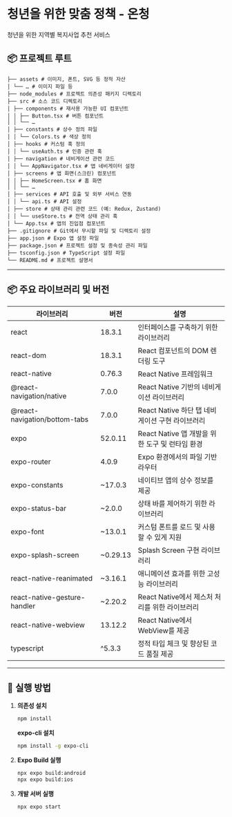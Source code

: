 # 청년을 위한 맞춤 정책 - 온청

청년을 위한 지역별 복지사업 추천 서비스

## 📦 프로젝트 루트

```
├── assets # 이미지, 폰트, SVG 등 정적 자산
│ └── … # 이미지 파일 등
├── node_modules # 프로젝트 의존성 패키지 디렉토리
├── src # 소스 코드 디렉토리
│ ├── components # 재사용 가능한 UI 컴포넌트
│ │ ├── Button.tsx # 버튼 컴포넌트
│ │ └── …
│ ├── constants # 상수 정의 파일
│ │ └── Colors.ts # 색상 정의
│ ├── hooks # 커스텀 훅 정의
│ │ └── useAuth.ts # 인증 관련 훅
│ ├── navigation # 네비게이션 관련 코드
│ │ └── AppNavigator.tsx # 앱 네비게이터 설정
│ ├── screens # 앱 화면(스크린) 컴포넌트
│ │ ├── HomeScreen.tsx # 홈 화면
│ │ └── …
│ ├── services # API 호출 및 외부 서비스 연동
│ │ └── api.ts # API 설정
│ ├── store # 상태 관리 관련 코드 (예: Redux, Zustand)
│ │ └── useStore.ts # 전역 상태 관리 훅
│ └── App.tsx # 앱의 진입점 컴포넌트
├── .gitignore # Git에서 무시할 파일 및 디렉토리 설정
├── app.json # Expo 앱 설정 파일
├── package.json # 프로젝트 설정 및 종속성 관리 파일
├── tsconfig.json # TypeScript 설정 파일
└── README.md # 프로젝트 설명서
```

---

## 📦 주요 라이브러리 및 버전

| 라이브러리                    | 버전     | 설명                                            |
| ----------------------------- | -------- | ----------------------------------------------- |
| react                         | 18.3.1   | 인터페이스를 구축하기 위한 라이브러리           |
| react-dom                     | 18.3.1   | React 컴포넌트의 DOM 렌더링 도구                |
| react-native                  | 0.76.3   | React Native 프레임워크                         |
| @react-navigation/native      | 7.0.0    | React Native 기반의 네비게이션 라이브러리       |
| @react-navigation/bottom-tabs | 7.0.0    | React Native 하단 탭 네비게이션 구현 라이브러리 |
| expo                          | 52.0.11  | React Native 앱 개발을 위한 도구 및 런타임 환경 |
| expo-router                   | 4.0.9    | Expo 환경에서의 파일 기반 라우터                |
| expo-constants                | ~17.0.3  | 네이티브 앱의 상수 정보를 제공                  |
| expo-status-bar               | ~2.0.0   | 상태 바를 제어하기 위한 라이브러리              |
| expo-font                     | ~13.0.1  | 커스텀 폰트를 로드 및 사용할 수 있게 지원       |
| expo-splash-screen            | ~0.29.13 | Splash Screen 구현 라이브러리                   |
| react-native-reanimated       | ~3.16.1  | 애니메이션 효과를 위한 고성능 라이브러리        |
| react-native-gesture-handler  | ~2.20.2  | React Native에서 제스처 처리를 위한 라이브러리  |
| react-native-webview          | 13.12.2  | React Native에서 WebView를 제공                 |
| typescript                    | ^5.3.3   | 정적 타입 체크 및 향상된 코드 품질 제공         |

---

## 🚀 실행 방법

1. **의존성 설치**

   ```zsh
   npm install
   ```

   **expo-cli 설치**

   ```zsh
   npm install -g expo-cli
   ```

2. **Expo Build 실행**

   ```zsh
   npx expo build:android
   npx expo build:ios
   ```

3. **개발 서버 실행**

   ```zsh
   npx expo start
   ```
